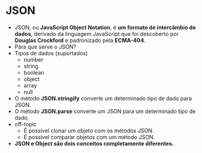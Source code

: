 # JSON

- JSON, ou **JavaScript Object Notation**, é **um formato de intercâmbio de dados**, derivado da linguagem JavaScript que foi descoberto por **Douglas Crockford** e padronizado pela **ECMA-404**.
- Para que serve o JSON?
- Tipos de dados (suportados)
  - number
  - string
  - boolean
  - object
  - array
  - null
- O método **JSON.stringify** converte um determinado tipo de dado para JSON.
- O método **JSON.parse** converte um JSON para um determinado tipo de dado.
- off-topic
  - É possível clonar um objeto com os métodos JSON.
  - É possível comparar objetos com um método JSON.
- **JSON e Object são dois conceitos completamente diferentes.**

